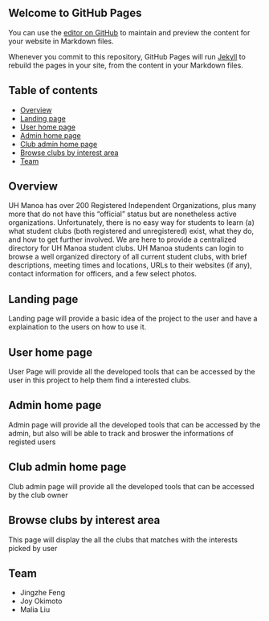 ## Welcome to GitHub Pages

You can use the [editor on GitHub](https://github.com/the-club-for-you/the-club-for-you.github.io/edit/main/README.md) to maintain and preview the content for your website in Markdown files.

Whenever you commit to this repository, GitHub Pages will run [Jekyll](https://jekyllrb.com/) to rebuild the pages in your site, from the content in your Markdown files.

## Table of contents

* [Overview](#overview)
* [Landing page](#Landing-page)
* [User home page](#User-home-page)
* [Admin home page](#Admin-home-page)
* [Club admin home page](#Club-admin-home-page)
* [Browse clubs by interest area](#Browse-clubs-by-interest-area)
* [Team](#team)

## Overview
UH Manoa has over 200 Registered Independent Organizations, plus many more that do not have this “official” status but are nonetheless active organizations. Unfortunately, there is no easy way for students to learn (a) what student clubs (both registered and unregistered) exist, what they do, and how to get further involved. We are here to provide a centralized directory for UH Manoa student clubs. UH Manoa students can login to browse a well organized directory of all current student clubs, with brief descriptions, meeting times and locations, URLs to their websites (if any), contact information for officers, and a few select photos.


## Landing page
Landing page will provide a basic idea of the project to the user and have a explaination to the users on how to use it.

## User home page
User Page will provide all the developed tools that can be accessed by the user in this project to help them find a interested clubs.

## Admin home page
Admin page will provide all the developed tools that can be accessed by the admin, but also will be able to track and broswer the informations of registed users

## Club admin home page
Club admin page will provide all the developed tools that can be accessed by the club owner

## Browse clubs by interest area
This page will display the all the clubs that matches with the interests picked by user

## Team
- Jingzhe Feng
- Joy Okimoto
- Malia Liu

